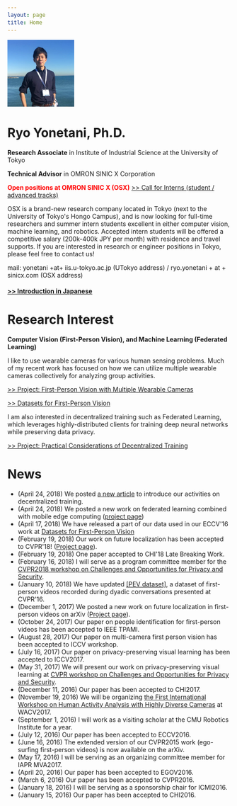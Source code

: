```yaml
---
layout: page
title: Home
---
```


<img class="img-circle img-responsive" src="/images/me.png" style='width: 30%'>

# Ryo Yonetani, Ph.D.

**Research Associate** in Institute of Industrial Science at the University of Tokyo

**Technical Advisor** in OMRON SINIC X Corporation

<span style="color:red">**Open positions at OMRON SINIC X (OSX)**</span>
 [>> Call for Interns (student / advanced tracks)](/papers/call_for_intern_osx_v3.pdf)

OSX is a brand-new research company located in Tokyo (next to the University of Tokyo's Hongo Campus), and is now looking for full-time researchers and summer intern students excellent in either computer vision, machine learning, and robotics.
Accepted intern students will be offered a competitive salary (200k-400k JPY per month) with residence and travel supports.
If you are interested in research or engineer positions in Tokyo, please feel free to contact us!

mail: yonetani +at+ iis.u-tokyo.ac.jp (UTokyo address) / ryo.yonetani + at + sinicx.com (OSX address)

#### [>> Introduction in Japanese](/profile_j/)

# Research Interest
**Computer Vision (First-Person Vision), and Machine Learning (Federated Learning)**

I like to use wearable cameras for various human sensing problems. Much of my recent work has focused on how we can utilize multiple wearable cameras collectively for analyzing group activities.

[>> Project: First-Person Vision with Multiple Wearable Cameras](/fpv_overview.html)

[>> Datasets for First-Person Vision](/fpv_data.html)

I am also interested in decentralized training such as Federated Learning, which leverages highly-distributed clients for training deep neural networks while preserving data privacy.

[>> Project: Practical Considerations of Decentralized Training](/dt_overview.html)

# News
- (April 24, 2018) We posted [a new article](/dt_overview.html) to introduce our activities on decentralized training.
- (April 24, 2018) We posted a new work on federated learning combined with mobile edge computing ([project page](/2018/04/24/ny-arxiv2018.html))
- (April 17, 2018) We have released a part of our data used in our ECCV'16 work at [Datasets for First-Person Vision](/fpv_data.html)
- (February 19, 2018) Our work on future localization has been accepted to CVPR'18! ([Project page](/2018/02/19/ymys-cvpr2018.html)).
- (February 19, 2018) One paper accepted to CHI'18 Late Breaking Work.
- (February 16, 2018) I will serve as a program committee member for the [CVPR2018 workshop on Challenges and Opportunities for Privacy and Security](http://vision.soic.indiana.edu/bright-and-dark-workshop-2018/).
- (January 10, 2018) We have updated [[PEV dataset]](https://www.dropbox.com/s/oykg2xeu0p39i4o/yks_cvpr2016.zip?dl=0), a dataset of first-person videos recorded during dyadic conversations presented at CVPR'16.
- (December 1, 2017) We posted a new work on future localization in first-person videos on arXiv ([Project page](/2018/02/19/ymys-cvpr2018.html)).
- (October 24, 2017) Our paper on people identification for first-person videos has been accepted to IEEE TPAMI.
- (August 28, 2017) Our paper on multi-camera first person vision has been accepted to ICCV workshop.
- (July 16, 2017) Our paper on privacy-preserving visual learning has been accepted to ICCV2017.
- (May 31, 2017) We will present our work on privacy-preserving visual learning at [CVPR workshop on Challenges and Opportunities for Privacy and Security](http://vision.soic.indiana.edu/bright-and-dark-workshop-2017/cvpr2017.html).
- (December 11, 2016) Our paper has been accepted to CHI2017.
- (November 19, 2016) We will be organizing [the First International Workshop on Human Activity Analysis with Highly Diverse Cameras](http://printeps.org/HDC2017/) at WACV2017.
- (September 1, 2016) I will work as a visiting scholar at the CMU Robotics Institute for a year.
- (July 12, 2016) Our paper has been accepted to ECCV2016.
- (June 16, 2016) The extended version of our CVPR2015 work (ego-surfing first-person videos) is now available on the arXiv.
- (May 17, 2016) I will be serving as an organizing committee member for IAPR MVA2017.
- (April 20, 2016) Our paper has been accepted to EGOV2016.
- (March 6, 2016) Our paper has been accepted to CVPR2016.
- (January 18, 2016) I will be serving as a sponsorship chair for ICMI2016.
- (January 15, 2016) Our paper has been accepted to CHI2016.
